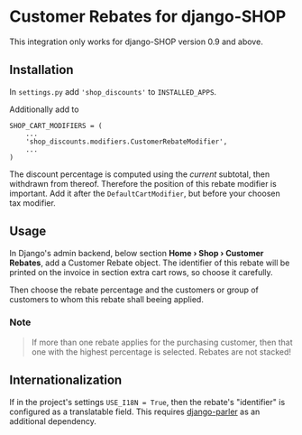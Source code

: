 # Customer Rebates for django-SHOP

This integration only works for django-SHOP version 0.9 and above.


## Installation

In ``settings.py`` add ``'shop_discounts'`` to ``INSTALLED_APPS``.

Additionally add to

```
SHOP_CART_MODIFIERS = (
    ...
    'shop_discounts.modifiers.CustomerRebateModifier',
    ...
)
```

The discount percentage is computed using the *current* subtotal, then withdrawn from thereof. 
Therefore the position of this rebate modifier is important. Add it after the ``DefaultCartModifier``,
but before your choosen tax modifier. 


## Usage

In Django's admin backend, below section **Home › Shop › Customer Rebates**, add a Customer Rebate
object. The identifier of this rebate will be printed on the invoice in section extra cart rows,
so choose it carefully.

Then choose the rebate percentage and the customers or group of customers to whom this rebate shall
beeing applied.


### Note

> If more than one rebate applies for the purchasing customer, then that one with the highest
> percentage is selected. Rebates are not stacked!


## Internationalization

If in the project's settings ``USE_I18N = True``, then the rebate's "identifier" is configured
as a translatable field. This requires [django-parler](https://github.com/django-parler/django-parler)
as an additional dependency.
